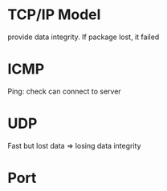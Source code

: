 
# TCP/IP Model


provide data integrity. If package lost, it failed
# ICMP

Ping: check can connect to server

# UDP

Fast but lost data =>  losing data integrity

# Port
